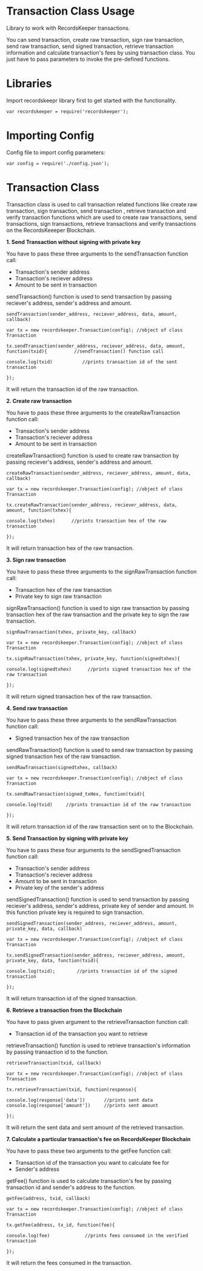 Transaction Class Usage 
========================

Library to work with RecordsKeeper transactions.

You can send transaction, create raw transaction, sign raw transaction,
send raw transaction, send signed transaction, retrieve transaction
information and calculate transaction's fees by using transaction class.
You just have to pass parameters to invoke the pre-defined functions.

Libraries
=========

Import recordskeepr library first to get started with the functionality.

``` {.sourceCode .nodejs}
var recordskeeper = require('recordskeeper');  
```

Importing Config
===================

Config file to import config parameters:

``` {.sourceCode .nodejs}
var config = require('./config.json');
```

Transaction Class
=================

<div class="Transaction">

Transaction class is used to call transaction related functions like
create raw transaction, sign transaction, send transaction , retrieve
transaction and verify transaction functions which are used to create
raw transactions, send transactions, sign transactions, retrieve
transactions and verify transactions on the RecordsKeeeper Blockchain.

</div>

**1. Send Transaction without signing with private key**

You have to pass these three arguments to the sendTransaction function
call:

-   Transaction's sender address
-   Transaction's reciever address
-   Amount to be sent in transaction

sendTransaction() function is used to send transaction by passing
reciever's address, sender's address and amount.

``` {.sourceCode .nodejs}
sendTransaction(sender_address, reciever_address, data, amount, callback)

var tx = new recordskeeper.Transaction(config); //object of class Transaction  

tx.sendTransaction(sender_address, reciever_address, data, amount, function(txid){          //sendTransaction() function call    

console.log(txid)           //prints transaction id of the sent transaction

});
```

It will return the transaction id of the raw transaction.

**2. Create raw transaction**

You have to pass these three arguments to the createRawTransaction
function call:

-   Transaction's sender address
-   Transaction's reciever address
-   Amount to be sent in transaction

createRawTransaction() function is used to create raw transaction by
passing reciever's address, sender's address and amount.

``` {.sourceCode .nodejs}
createRawTransaction(sender_address, reciever_address, amount, data, callback)  

var tx = new recordskeeper.Transaction(config); //object of class Transaction

tx.createRawTransaction(sender_address, reciever_address, data, amount, function(txhex){ 

console.log(txhex)      //prints transaction hex of the raw transaction

});
```

It will return transaction hex of the raw transaction.

**3. Sign raw transaction**

You have to pass these three arguments to the signRawTransaction
function call:

-   Transaction hex of the raw transaction
-   Private key to sign raw transaction

signRawTransaction() function is used to sign raw transaction by passing
transaction hex of the raw transaction and the private key to sign the
raw transaction.

``` {.sourceCode .nodejs}
signRawTransaction(txhex, private_key, callback)

var tx = new recordskeeper.Transaction(config); //object of class Transaction

tx.signRawTransaction(txhex, private_key, function(signedtxhex){  

console.log(signedtxhex)      //prints signed transaction hex of the raw transaction

});
```

It will return signed transaction hex of the raw transaction.

**4. Send raw transaction**

You have to pass these three arguments to the sendRawTransaction
function call:

-   Signed transaction hex of the raw transaction

sendRawTransaction() function is used to send raw transaction by passing
signed transaction hex of the raw transaction.

``` {.sourceCode .nodejs}
sendRawTransaction(signedtxhex, callback)

var tx = new recordskeeper.Transaction(config); //object of class Transaction 

tx.sendRawTransaction(signed_txHex, function(txid){ 

console.log(txid)     //prints transaction id of the raw transaction

});
```

It will return transaction id of the raw transaction sent on to the
Blockchain.

**5. Send Transaction by signing with private key**

You have to pass these four arguments to the sendSignedTransaction
function call:

-   Transaction's sender address
-   Transaction's reciever address
-   Amount to be sent in transaction
-   Private key of the sender's address

sendSignedTransaction() function is used to send transaction by passing
reciever's address, sender's address, private key of sender and amount.
In this function private key is required to sign transaction.

``` {.sourceCode .nodejs}
sendSignedTransaction(sender_address, reciever_address, amount, private_key, data, callback) 

var tx = new recordskeeper.Transaction(config); //object of class Transaction 

tx.sendSignedTransaction(sender_address, reciever_address, amount, private_key, data, function(txid){ 

console.log(txid);        //prints transaction id of the signed transaction

});
```

It will return transaction id of the signed transaction.

**6. Retrieve a transaction from the Blockchain**

You have to pass given argument to the retrieveTransaction function
call:

-   Transaction id of the transaction you want to retrieve

retrieveTransaction() function is used to retrieve transaction's
information by passing transaction id to the function.

``` {.sourceCode .nodejs}
retrieveTransaction(txid, callback)

var tx = new recordskeeper.Transaction(config); //object of class Transaction

tx.retrieveTransaction(txid, function(response){  

console.log(response['data'])       //prints sent data
console.log(response['amount'])     //prints sent amount

});
```

It will return the sent data and sent amount of the retrieved
transaction.

**7. Calculate a particular transaction's fee on RecordsKeeper
Blockchain**

You have to pass these two arguments to the getFee function call:

-   Transaction id of the transaction you want to calculate fee for
-   Sender's address

getFee() function is used to calculate transaction's fee by passing
transaction id and sender's address to the function.

``` {.sourceCode .nodejs}
getFee(address, txid, callback)

var tx = new recordskeeper.Transaction(config); //object of class Transaction

tx.getFee(address, tx_id, function(fee){

console.log(fee)             //prints fees consumed in the verified transaction

});
```

It will return the fees consumed in the transaction.
